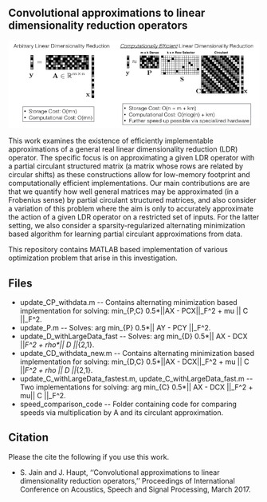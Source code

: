 ## Convolutional approximations to linear dimensionality reduction operators
![GUI](main_img.png "Main Picture")


This work examines the existence of efficiently implementable approximations of a general real linear dimensionality reduction (LDR) 
operator. The specific focus is on approximating a given LDR operator with a partial circulant structured matrix (a matrix whose rows are related by circular shifts) as these constructions allow for low-memory footprint and computationally efficient implementations.
Our main contributions are are that we quantify how well general matrices may be approximated (in a Frobenius sense) by partial circulant structured matrices, and also consider a variation of this problem where the aim is only to accurately approximate the action of a given LDR operator on a restricted set of inputs. For the latter setting, we also consider a sparsity-regularized alternating minimization based algorithm for learning partial circulant approximations from data.

This repository contains MATLAB based implementation of various optimization problem that arise in this investigation. 

## Files
* update_CP_withdata.m -- Contains alternating minimization based implementation for solving: min_{P,C} 0.5*||AX - PCX||_F^2 + mu || C ||_F^2. 
* update_P.m -- Solves: arg min_{P} 0.5*|| AY - PCY ||_F^2. 
* update_D_withLargeData_fast -- Solves: arg min_{D} 0.5*|| AX - DCX ||_F^2 + rho*|| D ||_{2,1}. 
* update_CD_withdata_new.m  -- Contains alternating minimization based implementation for solving: min_{D,C} 0.5*||AX - DCX||_F^2 + mu || C ||_F^2 + rho || D ||_{2,1}.
* update_C_withLargeData_fastest.m, update_C_withLargeData_fast.m -- Two implementations for solving: arg min_{C} 0.5*|| AX - DCX ||_F^2 + mu||  C ||_F^2.
* speed_comparison_code -- Folder containing code for comparing speeds via multiplication by A and its circulant approximation. 

## Citation
Please the cite the following if you use this work. 
* S. Jain and J. Haupt, ‘‘Convolutional approximations to linear dimensionality reduction operators,’’ Proceedings of International Conference on Acoustics, Speech and Signal Processing, March 2017.


